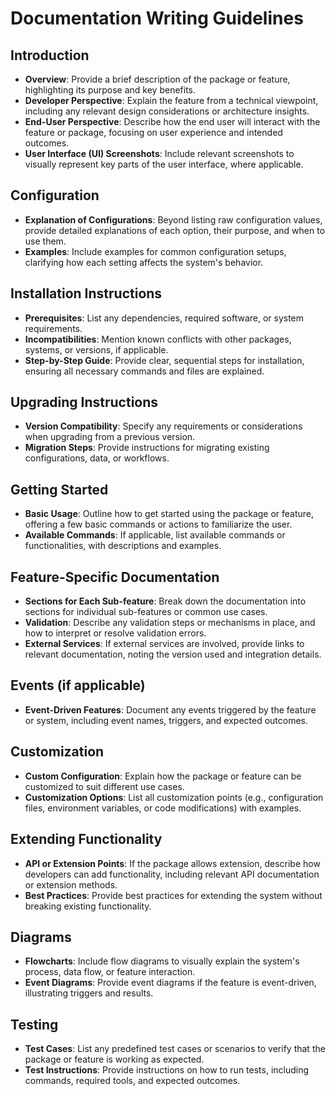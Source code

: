 # Documentation Writing Guidelines

## Introduction

- **Overview**: Provide a brief description of the package or feature, highlighting its purpose and key benefits.
- **Developer Perspective**: Explain the feature from a technical viewpoint, including any relevant design considerations or architecture insights.
- **End-User Perspective**: Describe how the end user will interact with the feature or package, focusing on user experience and intended outcomes.
- **User Interface (UI) Screenshots**: Include relevant screenshots to visually represent key parts of the user interface, where applicable.

## Configuration

- **Explanation of Configurations**: Beyond listing raw configuration values, provide detailed explanations of each option, their purpose, and when to use them.
- **Examples**: Include examples for common configuration setups, clarifying how each setting affects the system's behavior.

## Installation Instructions

- **Prerequisites**: List any dependencies, required software, or system requirements.
- **Incompatibilities**: Mention known conflicts with other packages, systems, or versions, if applicable.
- **Step-by-Step Guide**: Provide clear, sequential steps for installation, ensuring all necessary commands and files are explained.

## Upgrading Instructions

- **Version Compatibility**: Specify any requirements or considerations when upgrading from a previous version.
- **Migration Steps**: Provide instructions for migrating existing configurations, data, or workflows.

## Getting Started

- **Basic Usage**: Outline how to get started using the package or feature, offering a few basic commands or actions to familiarize the user.
- **Available Commands**: If applicable, list available commands or functionalities, with descriptions and examples.

## Feature-Specific Documentation

- **Sections for Each Sub-feature**: Break down the documentation into sections for individual sub-features or common use cases.
- **Validation**: Describe any validation steps or mechanisms in place, and how to interpret or resolve validation errors.
- **External Services**: If external services are involved, provide links to relevant documentation, noting the version used and integration details.

## Events (if applicable)

- **Event-Driven Features**: Document any events triggered by the feature or system, including event names, triggers, and expected outcomes.

## Customization

- **Custom Configuration**: Explain how the package or feature can be customized to suit different use cases.
- **Customization Options**: List all customization points (e.g., configuration files, environment variables, or code modifications) with examples.

## Extending Functionality

- **API or Extension Points**: If the package allows extension, describe how developers can add functionality, including relevant API documentation or extension methods.
- **Best Practices**: Provide best practices for extending the system without breaking existing functionality.

## Diagrams

- **Flowcharts**: Include flow diagrams to visually explain the system's process, data flow, or feature interaction.
- **Event Diagrams**: Provide event diagrams if the feature is event-driven, illustrating triggers and results.

## Testing

- **Test Cases**: List any predefined test cases or scenarios to verify that the package or feature is working as expected.
- **Test Instructions**: Provide instructions on how to run tests, including commands, required tools, and expected outcomes.
